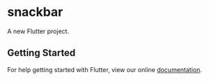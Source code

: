 # snackbar

A new Flutter project.

## Getting Started

For help getting started with Flutter, view our online
[documentation](https://flutter.io/).
